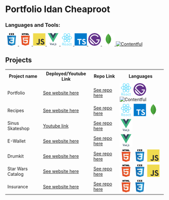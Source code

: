 # Portfolio Idan Cheaproot


<p align="center">

</p>




<h3 align="left">Languages and Tools:</h3>
<p align="left"> <a href="https://www.w3schools.com/css/" target="_blank" rel="noreferrer"> <img src="https://raw.githubusercontent.com/devicons/devicon/master/icons/css3/css3-original-wordmark.svg" alt="css3" width="40" height="40"/> </a> 
<a href="https://www.w3.org/html/" target="_blank" rel="noreferrer"> <img src="https://raw.githubusercontent.com/devicons/devicon/master/icons/html5/html5-original-wordmark.svg" alt="html5" width="40" height="40"/> </a> 
<a href="https://developer.mozilla.org/en-US/docs/Web/JavaScript" target="_blank" rel="noreferrer"> <img src="https://raw.githubusercontent.com/devicons/devicon/master/icons/javascript/javascript-original.svg" alt="javascript" width="40" height="40"/> </a> 
<a href="https://vuejs.org/" target="_blank" rel="noreferrer"> <img src="https://raw.githubusercontent.com/devicons/devicon/master/icons/vuejs/vuejs-original-wordmark.svg" alt="vuejs" width="40" height="40"/> </a>  
<a href="https://reactjs.org/" target="_blank" rel="noreferrer"> <img src="https://github.com/devicons/devicon/blob/master/icons/react/react-original-wordmark.svg" alt="React" width="40" height="40"/> </a> 
<a href="https://www.typescriptlang.org/" target="_blank" rel="noreferrer"> <img src="https://github.com/devicons/devicon/blob/master/icons/typescript/typescript-original.svg" alt="Typescript" width="40" height="40"/> </a> 
<a href="https://www.gatsbyjs.com/how-it-works/" target="_blank" rel="noreferrer"> <img src="https://github.com/devicons/devicon/blob/master/icons/gatsby/gatsby-original.svg" alt="Gatsby" width="40" height="40"/> </a>
<a href="https://www.mongodb.com/docs/manual/tutorial/getting-started/" target="_blank" rel="noreferrer"> <img src="https://github.com/devicons/devicon/blob/master/icons/mongodb/mongodb-original.svg" alt="MongoDB" width="40" height="40"/> </a>
<a href="https://www.contentful.com/platform/" target="_blank" rel="noreferrer"> <img src="https://logovtor.com/wp-content/uploads/2020/10/contentful-logo-vector.png" alt="Contentful" width="65" height="40"/> </a>
</p>

Projects
--
<table>
  <tr>
  <th>Project name</th>
  <th>Deployed/Youtube Link</th>
  <th>Repo Link</th>
  <th>Languages</th>
 </tr>
 <tr>
  <td>Portfolio</td>
  <td>
   <a href="https://stellular-kelpie-612966.netlify.app/">See website here</a>
  </td>
  <td>
    <a href="https://github.com/idaniths/slutprojekt_headelss_cms">See repo here</a>
  </td>
  <td>
   <img src="https://github.com/devicons/devicon/blob/master/icons/react/react-original-wordmark.svg" alt="React" width="40" height="40"/>
   <img src="https://github.com/devicons/devicon/blob/master/icons/gatsby/gatsby-original.svg" alt="Gatsby" width="40" height="40"/>
   <img src="https://logovtor.com/wp-content/uploads/2020/10/contentful-logo-vector.png" alt="Contentful" width="65" height="40"/
  </td>
 </tr>
 <tr>
  <td>Recipes</td>
  <td>
   <a href="https://saftamazalsrecipes.netlify.app/">See website here</a>
  </td>
  <td>
    <a href="https://github.com/idaniths/recipes">See repo here</a>
  </td>
  <td>
   <img src="https://github.com/devicons/devicon/blob/master/icons/react/react-original-wordmark.svg" alt="React" width="40" height="40"/>
   <img src="https://github.com/devicons/devicon/blob/master/icons/typescript/typescript-original.svg" alt="Typescript" width="40" height="40"/>
   <img src="https://github.com/devicons/devicon/blob/master/icons/mongodb/mongodb-original.svg" alt="MongoDB" width="40" height="40"/>
  </td>
 </tr>
 <tr>
  <td>Sinus Skateshop</td>
  <td>
   <a href="https://youtu.be/8iWH-IW0UjU">Youtube link</a>
  </td>
  <td>
    <a href="https://github.com/idaniths/Sinus-skate-shop">See repo here</a>
  </td>
  <td>
   <img src="https://raw.githubusercontent.com/devicons/devicon/master/icons/vuejs/vuejs-original-wordmark.svg" alt="vuejs" width="40" height="40"/>
  </td>
 </tr>
  <tr>
  <td>E-Wallet</td>
  <td>
   <a href="https://idaniths.github.io/e-wallet/">See website here</a>
  </td>
  <td>
    <a href="https://github.com/idaniths/e-wallet">See repo here</a>
  </td>
  <td>
   <img src="https://raw.githubusercontent.com/devicons/devicon/master/icons/vuejs/vuejs-original-wordmark.svg" alt="vuejs" width="40" height="40"/>
  </td>
 </tr>
 <tr>
  <td>Drumkit</td>
  <td>
   <a href="https://idaniths.github.io/Drumkit/">See website here</a>
  </td>
  <td>
    <a href="https://github.com/idaniths/Drumkit">See repo here</a>
  </td>
  <td>
   <img src="https://raw.githubusercontent.com/devicons/devicon/master/icons/html5/html5-original-wordmark.svg" alt="html5" width="40" height="40"/>
   <img src="https://raw.githubusercontent.com/devicons/devicon/master/icons/css3/css3-original-wordmark.svg" alt="css3" width="40" height="40"/>
   <img src="https://raw.githubusercontent.com/devicons/devicon/master/icons/javascript/javascript-original.svg" alt="javascript" width="40" height="40"/>
  </td>
 </tr>
 <tr>
  <td>Star Wars Catalog</td>
  <td>
   <a href="https://idaniths.github.io/star-wars-api/">See website here</a>
  </td>
  <td>
    <a href="https://github.com/idaniths/star-wars-api">See repo here</a>
  </td>
  <td>
   <img src="https://raw.githubusercontent.com/devicons/devicon/master/icons/html5/html5-original-wordmark.svg" alt="html5" width="40" height="40"/>
   <img src="https://raw.githubusercontent.com/devicons/devicon/master/icons/css3/css3-original-wordmark.svg" alt="css3" width="40" height="40"/>
   <img src="https://raw.githubusercontent.com/devicons/devicon/master/icons/javascript/javascript-original.svg" alt="javascript" width="40" height="40"/>
  </td>
 </tr>
 <tr>
  <td>Insurance</td>
  <td>
   <a href="https://michaelaltinsik1.github.io/Insurance-Project/our-offers.html">See website here</a>
  </td>
  <td>
    <a href="https://github.com/idaniths/html-css-slutprojekt">See repo here</a>
  </td>
  <td>
   <img src="https://raw.githubusercontent.com/devicons/devicon/master/icons/html5/html5-original-wordmark.svg" alt="html5" width="40" height="40"/>
   <img src="https://raw.githubusercontent.com/devicons/devicon/master/icons/css3/css3-original-wordmark.svg" alt="css3" width="40" height="40"/>
  </td>
 </tr>
</table>
